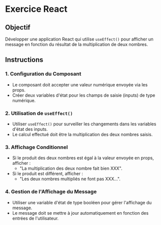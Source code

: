 # Exercice React 

## Objectif
Développer une application React qui utilise `useEffect()` pour afficher un message en fonction du résultat de la multiplication de deux nombres.

## Instructions

### 1. Configuration du Composant
- Le composant doit accepter une valeur numérique envoyée via les props.
- Créer deux variables d'état pour les champs de saisie (inputs) de type numérique.

### 2. Utilisation de `useEffect()`
- Utiliser `useEffect()` pour surveiller les changements dans les variables d'état des inputs.
- Le calcul effectué doit être la multiplication des deux nombres saisis.

### 3. Affichage Conditionnel
- Si le produit des deux nombres est égal à la valeur envoyée en props, afficher : 
  - "La multiplication des deux nombre fait bien XXX".
- Si le produit est différent, afficher :
  - "Les deux nombres multipliés ne font pas XXX...".

### 4. Gestion de l'Affichage du Message
- Utiliser une variable d'état de type booléen pour gérer l'affichage du message.
- Le message doit se mettre à jour automatiquement en fonction des entrées de l'utilisateur.